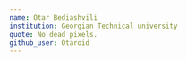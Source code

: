 ```yaml
---
name: Otar Bediashvili
institution: Georgian Technical university
quote: No dead pixels.
github_user: Otaroid
---
```

